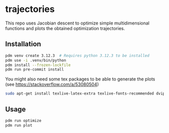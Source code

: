 # trajectories

This repo uses Jacobian descent to optimize simple multidimensional functions and plots the obtained
optimization trajectories.

## Installation
```bash
pdm venv create 3.12.3  # Requires python 3.12.3 to be installed
pdm use -i .venv/bin/python
pdm install --frozen-lockfile
pdm run pre-commit install
```

You might also need some tex packages to be able to generate the plots (see
https://stackoverflow.com/a/53080504)

```bash
sudo apt-get install texlive-latex-extra texlive-fonts-recommended dvipng cm-super
```

## Usage
```bash
pdm run optimize
pdm run plot
```
